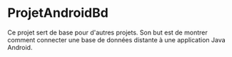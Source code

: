 # ProjetAndroidBd

Ce projet sert de base pour d'autres projets. Son but est de montrer comment connecter une base de données distante à une application Java Android.
